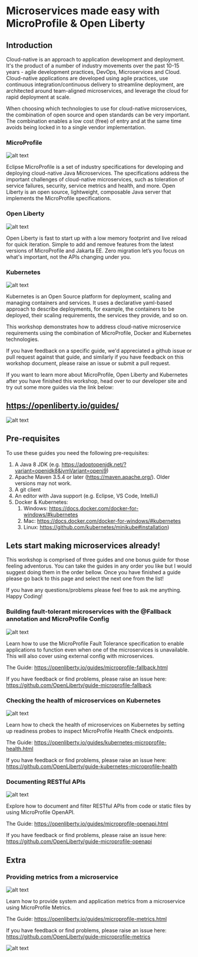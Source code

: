 # Microservices made easy with MicroProfile & Open Liberty

## Introduction
Cloud-native is an approach to application development and deployment. It's the product of a number of industry movements over the past 10-15 years - agile development practices, DevOps, Microservices and Cloud. Cloud-native applications are developed using agile practices, use continuous integration/continuous delivery to streamline deployment, are architected around team-aligned microservices, and leverage the cloud for rapid deployment at scale.

When choosing which technologies to use for cloud-native microservices, the combination of open source and open standards can be very important. The combination enables a low cost (free) of entry and at the same time avoids being locked in to a single vendor implementation.

### MicroProfile

![alt text](https://github.com/jamiecoleman92/microservices-made-easy/raw/master/images/microprofile_logo_new.png "MicroProfile Logo")


Eclipse MicroProfile is a set of industry specifications for developing and deploying cloud-native Java Microservices. The specifications address the important challenges of cloud-native microservices, such as toleration of service failures, security, service metrics and health, and more. Open Liberty is an open source, lightweight, composable Java server that implements the MicroProfile specifications.

### Open Liberty

![alt text](https://github.com/jamiecoleman92/microservices-made-easy/raw/master/images/OL_logo_navy.png "Open Liberty Logo")


Open Liberty is fast to start up with a low memory footprint and live reload for quick iteration. Simple to add and remove features from the latest versions of MicroProfile and Jakarta EE. Zero migration let’s you focus on what's important, not the APIs changing under you.

### Kubernetes

![alt text](https://github.com/jamiecoleman92/microservices-made-easy/raw/master/images/kubernetes_logo.png "Kubernetes Logo")


Kubernetes is an Open Source platform for deployment, scaling and managing containers and services. It uses a declarative yaml-based approach to describe deployments, for example, the containers to be deployed, their scaling requirements, the services they provide, and so on.

This workshop demonstrates how to address cloud-native microservice requirements using the combination of MicroProfile, Docker and Kubernetes technologies.

If you have feedback on a specific guide, we'd appreciated a github issue or pull request against that guide, and similarly if you have feedback on this workshop document, please raise an issue or submit a pull request.

If you want to learn more about MicroProfile, Open Liberty and Kubernetes after you have finished this workshop, head over to our developer site and try out some more guides via the link below:

 ## https://openliberty.io/guides/

![alt text](https://github.com/jamiecoleman92/microservices-made-easy/raw/master/images/guides.png "Guides Site")

## Pre-requisites

To use these guides you need the following pre-requisites:
1. A Java 8 JDK (e.g. https://adoptopenjdk.net/?variant=openjdk8&jvmVariant=openj9)
2. Apache Maven 3.5.4 or later (https://maven.apache.org/). Older versions may not work.
3. A git client
4. An editor with Java support (e.g. Eclipse, VS Code, IntelliJ)
5. Docker & Kubernetes:
   1. Windows: https://docs.docker.com/docker-for-windows/#kubernetes 
   2. Mac: https://docs.docker.com/docker-for-windows/#kubernetes
   3. Linux: https://github.com/kubernetes/minikube#installation)

## Lets start making microservices already!

This workshop is comprised of three guides and one bonus guide for those feeling adventorus. You can take the guides in any order you like but I would suggest doing them in the order bellow. Once you have finished a guide please go back to this page and select the next one from the list!

If you have any questions/problems please feel free to ask me anything. Happy Coding!

 ### Building fault-tolerant microservices with the @Fallback annotation and MicroProfile Config

![alt text](https://github.com/jamiecoleman92/microservices-made-easy/raw/master/images/fault_tolerance.PNG "Fault Tolerance")

Learn how to use the MicroProfile Fault Tolerance specification to enable applications to function even when one
of the microservices is unavailable. This will also cover using external config with microservices.

The Guide: https://openliberty.io/guides/microprofile-fallback.html

If you have feedback or find problems, please raise an issue here:
https://github.com/OpenLiberty/guide-microprofile-fallback

### Checking the health of microservices on Kubernetes

![alt text](https://github.com/jamiecoleman92/microservices-made-easy/raw/master/images/health.PNG "Health")

Learn how to check the health of microservices on Kubernetes by setting up readiness probes to inspect MicroProfile Health Check endpoints.

The Guide: https://openliberty.io/guides/kubernetes-microprofile-health.html

If you have feedback or find problems, please raise an issue here:
https://github.com/OpenLiberty/guide-kubernetes-microprofile-health

### Documenting RESTful APIs

![alt text](https://github.com/jamiecoleman92/microservices-made-easy/raw/master/images/openapi.PNG "OpenAPI")

Explore how to document and filter RESTful APIs from code or static files by using MicroProfile OpenAPI.

The Guide: https://openliberty.io/guides/microprofile-openapi.html

If you have feedback or find problems, please raise an issue here:
https://github.com/OpenLiberty/guide-microprofile-openapi

## Extra

### Providing metrics from a microservice
 
![alt text](https://github.com/jamiecoleman92/microservices-made-easy/raw/master/images/metrics.PNG "Metrics")

Learn how to provide system and application metrics from a microservice using MicroProfile Metrics.

The Guide: https://openliberty.io/guides/microprofile-metrics.html

If you have feedback or find problems, please raise an issue here:
https://github.com/OpenLiberty/guide-microprofile-metrics

![alt text](https://github.com/jamiecoleman92/microservices-made-easy/raw/master/images/OL_logomark_400_wht.png "Open Liberty Logo")